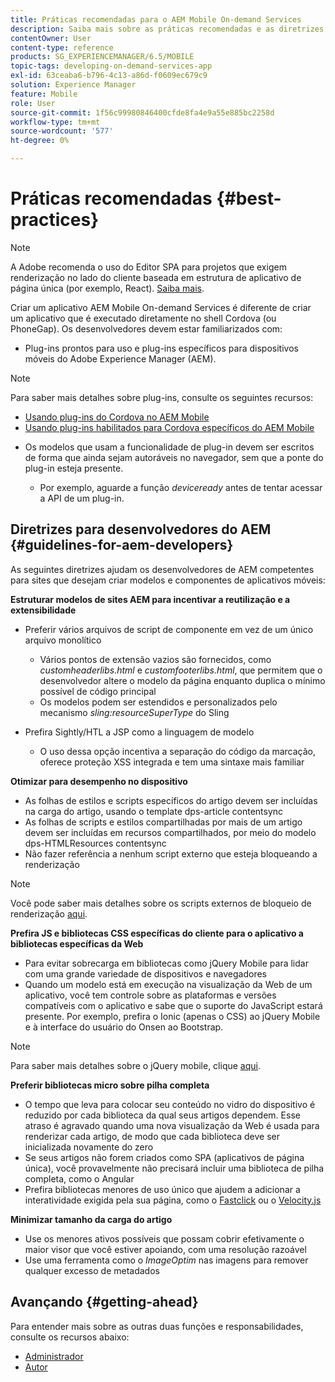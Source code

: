```yaml
---
title: Práticas recomendadas para o AEM Mobile On-demand Services
description: Saiba mais sobre as práticas recomendadas e as diretrizes que ajudam os desenvolvedores competentes do Adobe Experience Manager (AEM) para sites que desejam criar modelos e componentes de aplicativos para dispositivos móveis.
contentOwner: User
content-type: reference
products: SG_EXPERIENCEMANAGER/6.5/MOBILE
topic-tags: developing-on-demand-services-app
exl-id: 63ceaba6-b796-4c13-a86d-f0609ec679c9
solution: Experience Manager
feature: Mobile
role: User
source-git-commit: 1f56c99980846400cfde8fa4e9a55e885bc2258d
workflow-type: tm+mt
source-wordcount: '577'
ht-degree: 0%

---
```


# Práticas recomendadas {#best-practices}

>[!NOTE]
>
>A Adobe recomenda o uso do Editor SPA para projetos que exigem renderização no lado do cliente baseada em estrutura de aplicativo de página única (por exemplo, React). [Saiba mais](/help/sites-developing/spa-overview.md).

Criar um aplicativo AEM Mobile On-demand Services é diferente de criar um aplicativo que é executado diretamente no shell Cordova (ou PhoneGap). Os desenvolvedores devem estar familiarizados com:

* Plug-ins prontos para uso e plug-ins específicos para dispositivos móveis do Adobe Experience Manager (AEM).

>[!NOTE]
>
>Para saber mais detalhes sobre plug-ins, consulte os seguintes recursos:
>
>* [Usando plug-ins do Cordova no AEM Mobile](https://helpx.adobe.com/digital-publishing-solution/help/cordova-api.html)
>* [Usando plug-ins habilitados para Cordova específicos do AEM Mobile](https://helpx.adobe.com/digital-publishing-solution/help/app-runtime-api.html)
>

* Os modelos que usam a funcionalidade de plug-in devem ser escritos de forma que ainda sejam autoráveis no navegador, sem que a ponte do plug-in esteja presente.

   * Por exemplo, aguarde a função *deviceready* antes de tentar acessar a API de um plug-in.

## Diretrizes para desenvolvedores do AEM {#guidelines-for-aem-developers}

As seguintes diretrizes ajudam os desenvolvedores de AEM competentes para sites que desejam criar modelos e componentes de aplicativos móveis:

**Estruturar modelos de sites AEM para incentivar a reutilização e a extensibilidade**

* Preferir vários arquivos de script de componente em vez de um único arquivo monolítico

   * Vários pontos de extensão vazios são fornecidos, como *customheaderlibs.html* e *customfooterlibs.html*, que permitem que o desenvolvedor altere o modelo da página enquanto duplica o mínimo possível de código principal
   * Os modelos podem ser estendidos e personalizados pelo mecanismo *sling:resourceSuperType* do Sling

* Prefira Sightly/HTL a JSP como a linguagem de modelo

   * O uso dessa opção incentiva a separação do código da marcação, oferece proteção XSS integrada e tem uma sintaxe mais familiar

**Otimizar para desempenho no dispositivo**

* As folhas de estilos e scripts específicos do artigo devem ser incluídas na carga do artigo, usando o template dps-article contentsync
* As folhas de scripts e estilos compartilhadas por mais de um artigo devem ser incluídas em recursos compartilhados, por meio do modelo dps-HTMLResources contentsync
* Não fazer referência a nenhum script externo que esteja bloqueando a renderização

>[!NOTE]
>
>Você pode saber mais detalhes sobre os scripts externos de bloqueio de renderização [aqui](https://developers.google.com/speed/docs/insights/BlockingJS).

**Prefira JS e bibliotecas CSS específicas do cliente para o aplicativo a bibliotecas específicas da Web**

* Para evitar sobrecarga em bibliotecas como jQuery Mobile para lidar com uma grande variedade de dispositivos e navegadores
* Quando um modelo está em execução na visualização da Web de um aplicativo, você tem controle sobre as plataformas e versões compatíveis com o aplicativo e sabe que o suporte do JavaScript estará presente. Por exemplo, prefira o Ionic (apenas o CSS) ao jQuery Mobile e à interface do usuário do Onsen ao Bootstrap.

>[!NOTE]
>
>Para saber mais detalhes sobre o jQuery mobile, clique [aqui](https://jquerymobile.com/browser-support/1.4/).

**Preferir bibliotecas micro sobre pilha completa**

* O tempo que leva para colocar seu conteúdo no vidro do dispositivo é reduzido por cada biblioteca da qual seus artigos dependem. Esse atraso é agravado quando uma nova visualização da Web é usada para renderizar cada artigo, de modo que cada biblioteca deve ser inicializada novamente do zero
* Se seus artigos não forem criados como SPA (aplicativos de página única), você provavelmente não precisará incluir uma biblioteca de pilha completa, como o Angular
* Prefira bibliotecas menores de uso único que ajudem a adicionar a interatividade exigida pela sua página, como o [Fastclick](https://github.com/ftlabs/fastclick) ou o [Velocity.js](https://velocityjs.org)

**Minimizar tamanho da carga do artigo**

* Use os menores ativos possíveis que possam cobrir efetivamente o maior visor que você estiver apoiando, com uma resolução razoável
* Use uma ferramenta como o *ImageOptim* nas imagens para remover qualquer excesso de metadados

## Avançando {#getting-ahead}

Para entender mais sobre as outras duas funções e responsabilidades, consulte os recursos abaixo:

* [Administrador](/help/mobile/aem-mobile.md)
* [Autor](/help/mobile/aem-mobile-on-demand.md)
